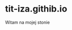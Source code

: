 # tit-iza.githib.io
<html>
  <head>
    <title>Witam na mojej stronie</title>
  </head>
  <body>Witam na mojej stonie</body>
  </html> 

